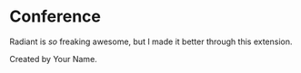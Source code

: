 # Conference

Radiant is _so_ freaking awesome, but I made it better through this extension.

Created by Your Name. 